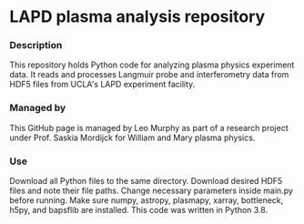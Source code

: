 # LAPD plasma analysis repository
### Description
This repository holds Python code for analyzing plasma physics experiment data. It reads and processes Langmuir probe and interferometry data from HDF5 files from UCLA's LAPD experiment facility.
### Managed by
This GitHub page is managed by Leo Murphy as part of a research project under Prof. Saskia Mordijck for William and Mary plasma physics.
### Use
Download all Python files to the same directory. Download desired HDF5 files and note their file paths. Change necessary parameters inside main.py before running. Make sure numpy, astropy, plasmapy, xarray, bottleneck, h5py, and bapsflib are installed. This code was written in Python 3.8.
